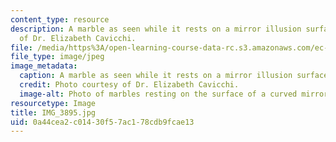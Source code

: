 ```yaml
---
content_type: resource
description: A marble as seen while it rests on a mirror illusion surface. Photo courtesy
  of Dr. Elizabeth Cavicchi.
file: /media/https%3A/open-learning-course-data-rc.s3.amazonaws.com/ec-050-recreate-experiments-from-history-inform-the-future-from-the-past-galileo-january-iap-2010/0a44cea2c01430f57ac178cdb9fcae13_IMG_3895.jpg
file_type: image/jpeg
image_metadata:
  caption: A marble as seen while it rests on a mirror illusion surface.
  credit: Photo courtesy of Dr. Elizabeth Cavicchi.
  image-alt: Photo of marbles resting on the surface of a curved mirror.
resourcetype: Image
title: IMG_3895.jpg
uid: 0a44cea2-c014-30f5-7ac1-78cdb9fcae13
---
```

